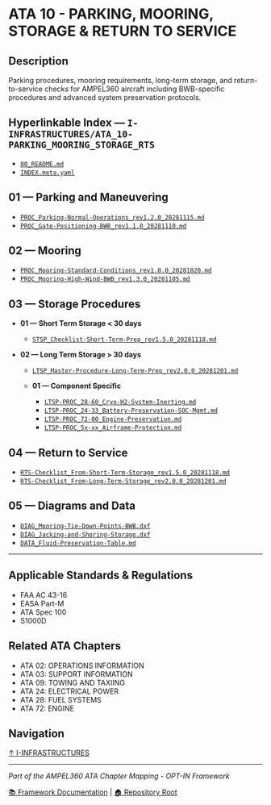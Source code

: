 # ATA 10 - PARKING, MOORING, STORAGE & RETURN TO SERVICE

## Description

Parking procedures, mooring requirements, long-term storage, and return-to-service checks for AMPEL360 aircraft including BWB-specific procedures and advanced system preservation protocols.

## Hyperlinkable Index — `I-INFRASTRUCTURES/ATA_10-PARKING_MOORING_STORAGE_RTS`

* [`00_README.md`](00_README.md)
* [`INDEX.meta.yaml`](INDEX.meta.yaml)

## 01 — Parking and Maneuvering

* [`PROC_Parking-Normal-Operations_rev1.2.0_20281115.md`](01-PARKING_AND_MANEUVERING/PROC_Parking-Normal-Operations_rev1.2.0_20281115.md)
* [`PROC_Gate-Positioning-BWB_rev1.1.0_20281110.md`](01-PARKING_AND_MANEUVERING/PROC_Gate-Positioning-BWB_rev1.1.0_20281110.md)

## 02 — Mooring

* [`PROC_Mooring-Standard-Conditions_rev1.0.0_20281020.md`](02-MOORING/PROC_Mooring-Standard-Conditions_rev1.0.0_20281020.md)
* [`PROC_Mooring-High-Wind-BWB_rev1.3.0_20281105.md`](02-MOORING/PROC_Mooring-High-Wind-BWB_rev1.3.0_20281105.md)

## 03 — Storage Procedures

* **01 — Short Term Storage < 30 days**

  * [`STSP_Checklist-Short-Term-Prep_rev1.5.0_20281118.md`](03-STORAGE_PROCEDURES/01-SHORT_TERM_STORAGE_UNDER_30_DAYS/STSP_Checklist-Short-Term-Prep_rev1.5.0_20281118.md)
* **02 — Long Term Storage > 30 days**

  * [`LTSP_Master-Procedure-Long-Term-Prep_rev2.0.0_20281201.md`](03-STORAGE_PROCEDURES/02-LONG_TERM_STORAGE_OVER_30_DAYS/LTSP_Master-Procedure-Long-Term-Prep_rev2.0.0_20281201.md)
  * **01 — Component Specific**

    * [`LTSP-PROC_28-60_Cryo-H2-System-Inerting.md`](03-STORAGE_PROCEDURES/02-LONG_TERM_STORAGE_OVER_30_DAYS/01-COMPONENT_SPECIFIC/LTSP-PROC_28-60_Cryo-H2-System-Inerting.md)
    * [`LTSP-PROC_24-33_Battery-Preservation-SOC-Mgmt.md`](03-STORAGE_PROCEDURES/02-LONG_TERM_STORAGE_OVER_30_DAYS/01-COMPONENT_SPECIFIC/LTSP-PROC_24-33_Battery-Preservation-SOC-Mgmt.md)
    * [`LTSP-PROC_72-00_Engine-Preservation.md`](03-STORAGE_PROCEDURES/02-LONG_TERM_STORAGE_OVER_30_DAYS/01-COMPONENT_SPECIFIC/LTSP-PROC_72-00_Engine-Preservation.md)
    * [`LTSP-PROC_5x-xx_Airframe-Protection.md`](03-STORAGE_PROCEDURES/02-LONG_TERM_STORAGE_OVER_30_DAYS/01-COMPONENT_SPECIFIC/LTSP-PROC_5x-xx_Airframe-Protection.md)

## 04 — Return to Service

* [`RTS-Checklist_From-Short-Term-Storage_rev1.5.0_20281118.md`](04-RETURN_TO_SERVICE/RTS-Checklist_From-Short-Term-Storage_rev1.5.0_20281118.md)
* [`RTS-Checklist_From-Long-Term-Storage_rev2.0.0_20281201.md`](04-RETURN_TO_SERVICE/RTS-Checklist_From-Long-Term-Storage_rev2.0.0_20281201.md)

## 05 — Diagrams and Data

* [`DIAG_Mooring-Tie-Down-Points-BWB.dxf`](05-DIAGRAMS_AND_DATA/DIAG_Mooring-Tie-Down-Points-BWB.dxf)
* [`DIAG_Jacking-and-Shoring-Storage.dxf`](05-DIAGRAMS_AND_DATA/DIAG_Jacking-and-Shoring-Storage.dxf)
* [`DATA_Fluid-Preservation-Table.md`](05-DIAGRAMS_AND_DATA/DATA_Fluid-Preservation-Table.md)

---

## Applicable Standards & Regulations

- FAA AC 43-16
- EASA Part-M
- ATA Spec 100
- S1000D

## Related ATA Chapters

- ATA 02: OPERATIONS INFORMATION
- ATA 03: SUPPORT INFORMATION
- ATA 09: TOWING AND TAXIING
- ATA 24: ELECTRICAL POWER
- ATA 28: FUEL SYSTEMS
- ATA 72: ENGINE

## Navigation

[↑ I-INFRASTRUCTURES](../README.md)

---

*Part of the AMPEL360 ATA Chapter Mapping - OPT-IN Framework*

[📚 Framework Documentation](../../README.md) | [🏠 Repository Root](../../../README.md)
